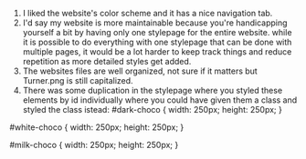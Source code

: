 1.  I liked the website's color scheme and it has a nice navigation tab.
2.  I'd say my website is more maintainable because you're handicapping yourself a bit by having only one stylepage for the entire
    website.  while it is possible to do everything with one stylepage that can be done with multiple pages, it would be a lot harder to keep track things and reduce repetition as more detailed styles get added.
3.  The websites files are well organized, not sure if it matters but Turner.png is still capitalized.
4.  There was some duplication in the stylepage where you styled these elements by id individually where you could have given them a class and styled the class istead:
#dark-choco {
    width: 250px;
    height: 250px;
}

#white-choco {
    width: 250px;
    height: 250px;
}

#milk-choco {
    width: 250px;
    height: 250px;
}